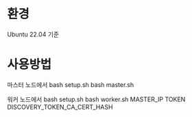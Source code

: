 # 환경

Ubuntu 22.04 기준

# 사용방법

마스터 노드에서
bash setup.sh
bash master.sh

워커 노드에서
bash setup.sh
bash worker.sh MASTER_IP TOKEN DISCOVERY_TOKEN_CA_CERT_HASH